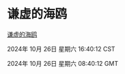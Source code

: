 # 谦虚的海鸥
[谦虚的海鸥](http://219.139.197.74:56308/qxdho/course/base/hotlink/index.php)

2024年 10月 26日 星期六 16:40:12 CST

2024年 10月 26日 星期六 08:40:12 GMT

